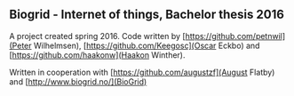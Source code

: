 ## Biogrid - Internet of things, Bachelor thesis 2016

A project created spring 2016. Code written by [https://github.com/petnwil](Peter Wilhelmsen), [https://github.com/Keegosc](Oscar Eckbo) and [https://github.com/haakonw](Haakon Winther).

Written in cooperation with [https://github.com/augustzf](August Flatby) and [http://www.biogrid.no/](BioGrid)

